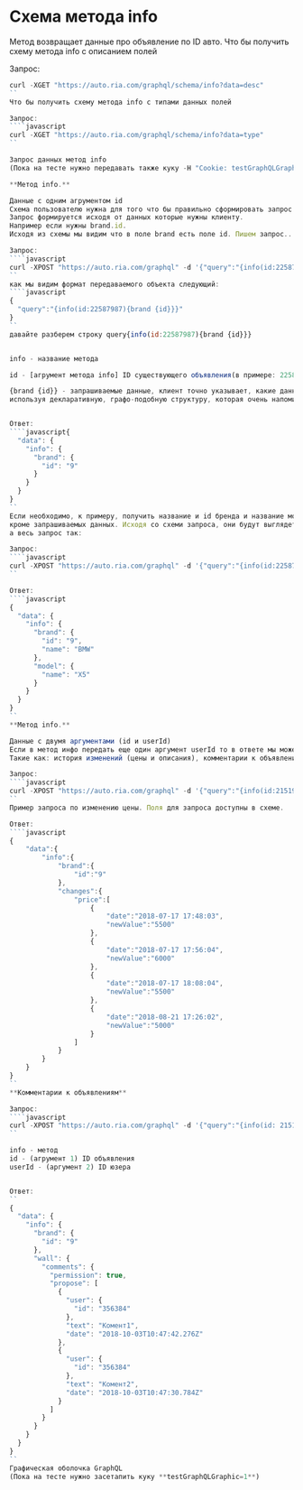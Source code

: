 
Схема метода info
========

Метод возвращает данные про объявление по ID авто.
Что бы получить схему метода info с описанием полей

Запрос: 
````javascript
curl -XGET "https://auto.ria.com/graphql/schema/info?data=desc"
``
Что бы получить схему метода info с типами данных полей

Запрос: 
````javascript
curl -XGET "https://auto.ria.com/graphql/schema/info?data=type"
``

Запрос данных метод info
(Пока на тесте нужно передавать также куку -H "Cookie: testGraphQLGraphic=1")

**Метод info.**

Данные с одним агрументом id
Схема пользователю нужна для того что бы правильно сформировать запрос.
Запрос формируется исходя от данных которые нужны клиенту.
Например если нужны brand.id.
Исходя из схемы мы видим что в поле brand есть поле id. Пишем запрос...

Запрос: 
````javascript
curl -XPOST "https://auto.ria.com/graphql" -d '{"query":"{info(id:22587987){brand {id}}}"}' -H 'Content-Type: application/json' -H 'Cookie: testGraphQLGraphic=1'
``
как мы видим формат передаваемого объекта следующий:
````javascript
{
  "query":"{info(id:22587987){brand {id}}}"
}
``
давайте разберем строку query{info(id:22587987){brand {id}}}


info - название метода

id - [агрумент метода info] ID существующего объявления(в примере: 22587987)

{brand {id}} - запрашиваемые данные, клиент точно указывает, какие данные он хочет получить,
используя декларативную, графо-подобную структуру, которая очень напоминает формат JSON.


Ответ:
````javascript{
  "data": {
    "info": {
      "brand": {
        "id": "9"
      }
    }
  }
}
``
Если необходимо, к примеру, получить название и id бренда и название модели. Все останеться неизменным,
кроме запрашиваемых данных. Исходя со схеми запроса, они будут выглядеть так { brand {id name} model {name} },
а весь запрос так:

Запрос:
````javascript
curl -XPOST "https://auto.ria.com/graphql" -d '{"query":"{info(id:22587987){ brand {id name} model {name} }}"}' -H 'Content-Type: application/json' -H 'Cookie: testGraphQLGraphic=1'
``

Ответ:
````javascript
{
  "data": {
    "info": {
      "brand": {
        "id": "9",
        "name": "BMW"
      },
      "model": {
        "name": "X5"
      }
    }
  }
}
``
**Метод info.** 

Данные с двумя аргументами (id и userId)
Если в метод инфо передать еще один аргумент userId то в ответе мы можем запросить "частную" информацию о объявлении.
Такие как: история изменений (цены и описания), комментарии к объявлению.

Запрос: 
````javascript
curl -XPOST "https://auto.ria.com/graphql" -d '{"query":"{info(id:21519939, userId: 5820722){brand {id} changes {price {date newValue}}}}"}' -H 'Content-Type: application/json' -H 'Cookie: testGraphQLGraphic=1'
``
Пример запроса по изменению цены. Поля для запроса доступны в схеме.

Ответ:
````javascript
{
    "data":{
        "info":{
            "brand":{
                "id":"9"
            },
            "changes":{
                "price":[
                    {
                        "date":"2018-07-17 17:48:03",
                        "newValue":"5500"
                    },
                    {
                        "date":"2018-07-17 17:56:04",
                        "newValue":"6000"
                    },
                    {
                        "date":"2018-07-17 18:08:04",
                        "newValue":"5500"
                    },
                    {
                        "date":"2018-08-21 17:26:02",
                        "newValue":"5000"
                    }
                ]
            }
        }
    }
}
``
**Комментарии к объявлениям**

Запрос:
````javascript
curl -XPOST "https://auto.ria.com/graphql" -d '{"query":"{info(id: 21519939, userId: 5820722) {brand {id}wall{comments{permission propose {user{id} text date}}}}}"}' -H 'Content-Type: application/json' -H 'Cookie: testGraphQLGraphic=1'
``

info - метод
id - (агрумент 1) ID объявления
userId - (аргумент 2) ID юзера


Ответ:
``
{
  "data": {
    "info": {
      "brand": {
        "id": "9"
      },
      "wall": {
        "comments": {
          "permission": true,
          "propose": [
            {
              "user": {
                "id": "356384"
              },
              "text": "Комент1",
              "date": "2018-10-03T10:47:42.276Z"
            },
            {
              "user": {
                "id": "356384"
              },
              "text": "Комент2",
              "date": "2018-10-03T10:47:30.784Z"
            }
          ]
        }
      }
    }
  }
}
``
Графическая оболочка GraphQL
(Пока на тесте нужно засетапить куку **testGraphQLGraphic=1**)
